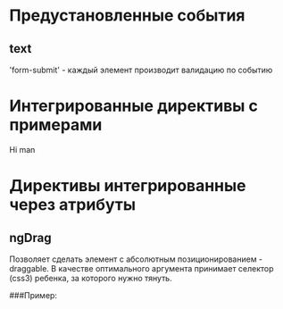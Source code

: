 # Предустановленные события
## text
'form-submit' - каждый элемент производит валидацию по событию


# Интегрированные директивы с примерами
<nice-button class="btn-blue" ng-click="">Hi man</nice-button>

<text ng-model="main.hello" label="name" color="blue"></text>
<text ng-model="main.hello" label="name" color="blue"></text>
<text class="required" ng-model="main.hello" label="name" color="blue" validate="login.emailIsValid" is-valid="login.emailValid"></text>

<text ng-model="main.hello" type="password" label="name" color="blue"></text>

<checkbox ng-model="main.boolean"></checkbox>

<select-box ng-model="main.hello" items="{{ main.list }}"></select-box>

<text-area ng-model="main.hello" label="name"></text-area>

# Директивы интегрированные через атрибуты
## ngDrag
Позволяет сделать элемент с абсолютным позиционированием - draggable.
В качестве оптимального аргумента принимает селектор (css3) ребенка,
за которого нужно тянуть.

###Пример:
<div class="miniContacts" ng-show="main.showMiniContacts" ng-drag=".header">
